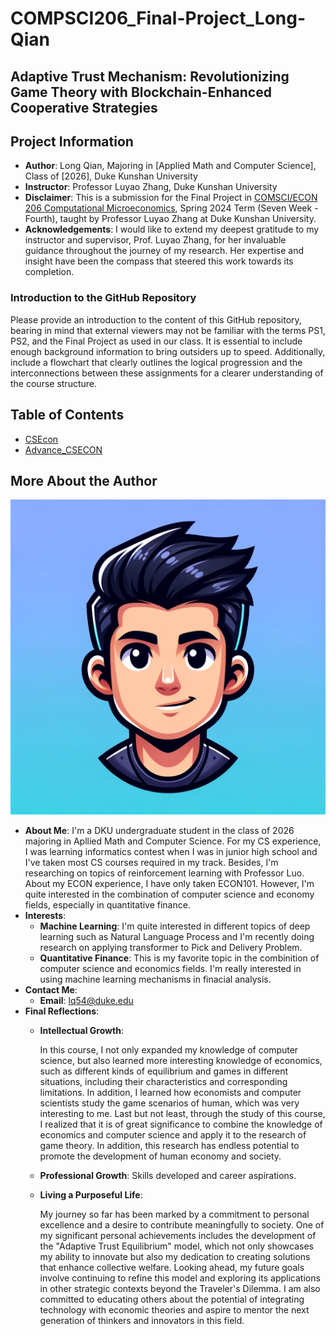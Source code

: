 # COMPSCI206_Final-Project_Long-Qian

## Adaptive Trust Mechanism: Revolutionizing Game Theory with Blockchain-Enhanced Cooperative Strategies

## Project Information
- **Author**: Long Qian, Majoring in [Applied Math and Computer Science], Class of [2026], Duke Kunshan University
- **Instructor**: Professor Luyao Zhang, Duke Kunshan University
- **Disclaimer**: This is a submission for the Final Project in [COMSCI/ECON 206 Computational Microeconomics](https://ms.pubpub.org/), Spring 2024 Term (Seven Week - Fourth), taught by Professor Luyao Zhang at Duke Kunshan University.
- **Acknowledgements**: I would like to extend my deepest gratitude to my instructor and supervisor, Prof. Luyao Zhang, for her invaluable guidance throughout the journey of my research. Her expertise and insight have been the compass that steered this work towards its completion.

### Introduction to the GitHub Repository

Please provide an introduction to the content of this GitHub repository, bearing in mind that external viewers may not be familiar with the terms PS1, PS2, and the Final Project as used in our class. It is essential to include enough background information to bring outsiders up to speed. Additionally, include a flowchart that clearly outlines the logical progression and the interconnections between these assignments for a clearer understanding of the course structure.

## Table of Contents
- [CSEcon](CSEcon)
- [Advance_CSECON](Advance_CSECON)

## More About the Author
![Headshot](images/Headshot.jpg)
- **About Me**: I'm a DKU undergraduate student in the class of 2026 majoring in Apllied Math and Computer Science. For my CS experience, I was learning informatics contest when I was in junior high school and I've taken most CS courses required in my track. Besides, I'm researching on topics of reinforcement learning with Professor Luo. About my ECON experience, I have only taken ECON101. However, I'm quite interested in the combination of computer science and economy fields, especially in quantitative finance.
- **Interests**:
   - **Machine Learning**: I'm quite interested in different topics of deep learning such as Natural Language Process and I'm recently doing research on applying transformer to Pick and Delivery Problem.
   - **Quantitative Finance**: This is my favorite topic in the combinition of computer science and economics fields. I'm really interested in using machine learning mechanisms in finacial analysis.
- **Contact Me**:
   - **Email**: lq54@duke.edu
- **Final Reflections**: 
  - **Intellectual Growth**:

    In this course, I not only expanded my knowledge of computer science, but also learned more interesting knowledge of economics, such as different kinds of equilibrium and games in different situations, including their characteristics and corresponding limitations.  In addition, I learned how economists and computer scientists study the game scenarios of human, which was very interesting to me.  Last but not least, through the study of this course, I realized that it is of great significance to combine the knowledge of economics and computer science and apply it to the research of game theory.  In addition, this research has endless potential to promote the development of human economy and society.
  - **Professional Growth**: Skills developed and career aspirations.
  - **Living a Purposeful Life**:

    My journey so far has been marked by a commitment to personal excellence and a desire to contribute meaningfully to society. One of my significant personal achievements includes the development of the "Adaptive Trust Equilibrium" model, which not only showcases my ability to innovate but also my dedication to creating solutions that enhance collective welfare. Looking ahead, my future goals involve continuing to refine this model and exploring its applications in other strategic contexts beyond the Traveler's Dilemma. I am also committed to educating others about the potential of integrating technology with economic theories and aspire to mentor the next generation of thinkers and innovators in this field.
